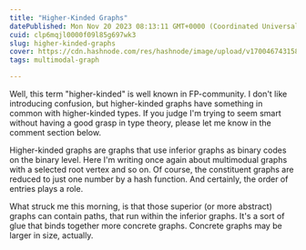 ```yaml
---
title: "Higher-Kinded Graphs"
datePublished: Mon Nov 20 2023 08:13:11 GMT+0000 (Coordinated Universal Time)
cuid: clp6mqjl0000f09l85g697wk3
slug: higher-kinded-graphs
cover: https://cdn.hashnode.com/res/hashnode/image/upload/v1700467431583/80402b73-43a1-46a0-a1f2-98df48e39791.jpeg
tags: multimodal-graph

---
```


Well, this term "higher-kinded" is well known in FP-community. I don't like introducing confusion, but higher-kinded graphs have something in common with higher-kinded types. If you judge I'm trying to seem smart without having a good grasp in type theory, please let me know in the comment section below.

Higher-kinded graphs are graphs that use inferior graphs as binary codes on the binary level. Here I'm writing once again about multimodual graphs with a selected root vertex and so on. Of course, the constituent graphs are reduced to just one number by a hash function. And certainly, the order of entries plays a role.

What struck me this morning, is that those superior (or more abstract) graphs can contain paths, that run within the inferior graphs. It's a sort of glue that binds together more concrete graphs. Concrete graphs may be larger in size, actually.